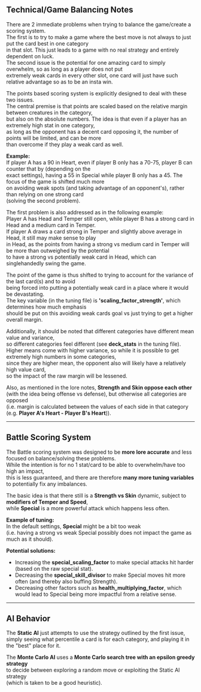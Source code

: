 ## Technical/Game Balancing Notes

There are 2 immediate problems when trying to balance the game/create a scoring system.  
The first is to try to make a game where the best move is not always to just put the card best in one category  
in that slot. This just leads to a game with no real strategy and entirely dependent on luck.  
The second issue is the potential for one amazing card to simply overwhelm, so as long as a player does not put  
extremely weak cards in every other slot, one card will just have such relative advantage so as to be an insta win.

The points based scoring system is explicitly designed to deal with these two issues.  
The central premise is that points are scaled based on the relative margin between creatures in the category,  
but also on the absolute numbers. The idea is that even if a player has an extremely high stat in one category,  
as long as the opponent has a decent card opposing it, the number of points will be limited, and can be more  
than overcome if they play a weak card as well.  

**Example:**  
If player A has a 90 in Heart, even if player B only has a 70-75, player B can counter that by (depending on the  
exact settings), having a 55 in Special while player B only has a 45. The focus of the game is shifted much more  
on avoiding weak spots (and taking advantage of an opponent's), rather than relying on one strong card  
(solving the second problem).  

The first problem is also addressed as in the following example:  
Player A has Head and Temper still open, while player B has a strong card in Head and a medium card in Temper.  
If player A draws a card strong in Temper and slightly above average in Head, it still may make sense to play  
in Head, as the points from having a strong vs medium card in Temper will be more than outweighed by the potential  
to have a strong vs potentially weak card in Head, which can singlehandedly swing the game.  

The point of the game is thus shifted to trying to account for the variance of the last card(s) and to avoid  
being forced into putting a potentially weak card in a place where it would be devastating.  
The key variable (in the tuning file) is **'scaling_factor_strength'**, which determines how much emphasis  
should be put on this avoiding weak cards goal vs just trying to get a higher overall margin.

Additionally, it should be noted that different categories have different mean value and variance,  
so different categories feel different (see **deck_stats** in the tuning file).  
Higher means come with higher variance, so while it is possible to get extremely high numbers in some categories,  
since they are higher mean, the opponent also will likely have a relatively high value card,  
so the impact of the raw margin will be lessened.  

Also, as mentioned in the lore notes, **Strength and Skin oppose each other**  
(with the idea being offense vs defense), but otherwise all categories are opposed  
(i.e. margin is calculated between the values of each side in that category  
(e.g. **Player A's Heart - Player B's Heart**)).

---

## Battle Scoring System

The Battle scoring system was designed to be **more lore accurate** and less focused on balance/solving these problems.  
While the intention is for no 1 stat/card to be able to overwhelm/have too high an impact,  
this is less guaranteed, and there are therefore **many more tuning variables** to potentially fix any imbalances.  

The basic idea is that there still is a **Strength vs Skin** dynamic, subject to **modifiers of Temper and Speed**,  
while **Special** is a more powerful attack which happens less often.  

**Example of tuning:**  
In the default settings, **Special** might be a bit too weak  
(i.e. having a strong vs weak Special possibly does not impact the game as much as it should).  

**Potential solutions:**  
- Increasing the **special_scaling_factor** to make special attacks hit harder (based on the raw special stat).  
- Decreasing the **special_skill_divisor** to make Special moves hit more often (and thereby also buffing Strength).  
- Decreasing other factors such as **health_multiplying_factor**, which would lead to Special being more impactful from a relative sense.

---

## AI Behavior

The **Static AI** just attempts to use the strategy outlined by the first issue,  
simply seeing what percentile a card is for each category, and playing it in the "best" place for it.  

The **Monte Carlo AI** uses a **Monte Carlo search tree with an epsilon greedy strategy**  
to decide between exploring a random move or exploiting the Static AI strategy  
(which is taken to be a good heuristic).
